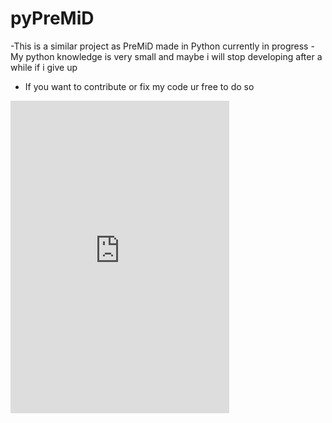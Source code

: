 # pyPreMiD
-This is a similar project as PreMiD made in Python currently in progress
-My python knowledge is very small and maybe i will stop developing after a while if i give up

- If you want to contribute or fix my code ur free to do so
<iframe src="https://discord.com/widget?id=815655136444940289&theme=dark" width="350" height="500" allowtransparency="true" frameborder="0" sandbox="allow-popups allow-popups-to-escape-sandbox allow-same-origin allow-scripts"></iframe>
